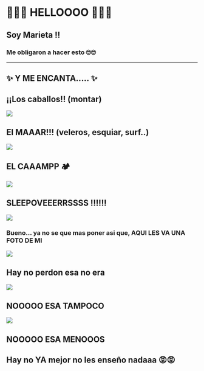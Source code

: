 #  🙋🏽‍♀️ HELLOOOO 🌻🐚🦋
## Soy Marieta ‼  
### Me obligaron a hacer esto 🙄🙄
______________________________________
## ✨ Y ME ENCANTA..... ✨
## ¡¡Los caballos!! (montar)
![](https://i.pinimg.com/736x/9d/1d/9c/9d1d9c19d805dbdb23bc5178100ab099.jpg)

## El MAAAR!!! (veleros, esquiar, surf..)
![](http://i.pinimg.com/736x/79/60/d1/7960d17d981e359d43cfbd0e826522d7.jpg)

## EL CAAAMPP 🏕️
![](https://i.pinimg.com/736x/d5/af/48/d5af48b0d73d10955d9d2294c922878a.jpg)

## SLEEPOVEEERRSSSS !!!!!!  
![](https://i.pinimg.com/736x/26/89/32/268932e4060bf661955bb5ff25e62798.jpg)


### Bueno... ya no se que mas poner asi que, AQUI LES VA UNA FOTO DE MI 
![](https://i.pinimg.com/736x/6e/a1/a1/6ea1a1e88238dfbd33d952892a7ebf01.jpg)

## Hay no perdon esa no era
![](https://i.pinimg.com/736x/39/9d/06/399d066d6c0ae51e0c74e8b330f28877.jpg)

## NOOOOO ESA TAMPOCO 
![](https://i.pinimg.com/736x/62/38/e1/6238e1ab46c15c73fac675bff07f0eb2.jpg)

## NOOOOO ESA MENOOOS 
## Hay no YA mejor no les enseño nadaaa 😡😡
